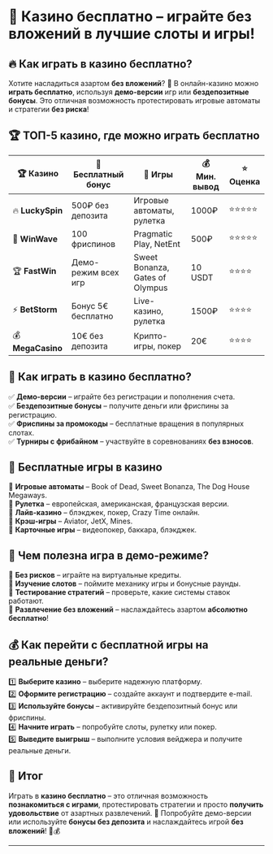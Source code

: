 # 🎰 Казино бесплатно – играйте без вложений в лучшие слоты и игры!  

## 🔥 Как играть в **казино бесплатно**?  

Хотите насладиться азартом **без вложений**? 🎰 В онлайн-казино можно **играть бесплатно**, используя **демо-версии** игр или **бездепозитные бонусы**. Это отличная возможность протестировать игровые автоматы и стратегии **без риска**!  

## 🏆 ТОП-5 казино, где можно играть бесплатно  

| 🏆 Казино        | 🎁 Бесплатный бонус | 🎲 Игры | 💰 Мин. вывод | ⭐ Оценка |
|----------------|------------------|----------------|-----------|---------|
| 🔥 **LuckySpin**  | 500₽ без депозита | Игровые автоматы, рулетка | 1000₽ | ⭐⭐⭐⭐⭐ |
| 🎯 **WinWave**    | 100 фриспинов | Pragmatic Play, NetEnt | 500₽ | ⭐⭐⭐⭐⭐ |
| 🏆 **FastWin**    | Демо-режим всех игр | Sweet Bonanza, Gates of Olympus | 10 USDT | ⭐⭐⭐⭐ |
| ⚡ **BetStorm**   | Бонус 5€ бесплатно | Live-казино, рулетка | 1500₽ | ⭐⭐⭐⭐ |
| 💰 **MegaCasino** | 10€ без депозита | Крипто-игры, покер | 20€ | ⭐⭐⭐⭐ |

## 🎁 Как играть в казино бесплатно?  

✅ **Демо-версии** – играйте без регистрации и пополнения счета.  
✅ **Бездепозитные бонусы** – получите деньги или фриспины за регистрацию.  
✅ **Фриспины за промокоды** – бесплатные вращения в популярных слотах.  
✅ **Турниры с фрибайном** – участвуйте в соревнованиях **без взносов**.  

## 🎰 Бесплатные игры в казино  

🔹 **Игровые автоматы** – Book of Dead, Sweet Bonanza, The Dog House Megaways.  
🔹 **Рулетка** – европейская, американская, французская версии.  
🔹 **Лайв-казино** – блэкджек, покер, Crazy Time онлайн.  
🔹 **Крэш-игры** – Aviator, JetX, Mines.  
🔹 **Карточные игры** – видеопокер, баккара, блэкджек.  

## 🎡 Чем полезна игра в демо-режиме?  

🎯 **Без рисков** – играйте на виртуальные кредиты.  
🎯 **Изучение слотов** – поймите механику игры и бонусные раунды.  
🎯 **Тестирование стратегий** – проверьте, какие системы ставок работают.  
🎯 **Развлечение без вложений** – наслаждайтесь азартом **абсолютно бесплатно**!  

## 💰 Как перейти с бесплатной игры на реальные деньги?  

1️⃣ **Выберите казино** – выберите надежную платформу.  
2️⃣ **Оформите регистрацию** – создайте аккаунт и подтвердите e-mail.  
3️⃣ **Используйте бонусы** – активируйте бездепозитный бонус или фриспины.  
4️⃣ **Начните играть** – попробуйте слоты, рулетку или покер.  
5️⃣ **Выведите выигрыш** – выполните условия вейджера и получите реальные деньги.  

## 🎯 Итог  

Играть в **казино бесплатно** – это отличная возможность **познакомиться с играми**, протестировать стратегии и просто **получить удовольствие** от азартных развлечений. 🚀 Попробуйте демо-версии или используйте **бонусы без депозита** и наслаждайтесь игрой **без вложений**! 🎰💰  

---
